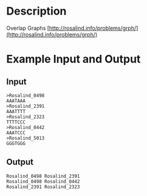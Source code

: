 Description
===========

Overlap Graphs [http://rosalind.info/problems/grph/](http://rosalind.info/problems/grph/)

Example Input and Output
========================

Input
-----

    >Rosalind_0498
    AAATAAA
    >Rosalind_2391
    AAATTTT
    >Rosalind_2323
    TTTTCCC
    >Rosalind_0442
    AAATCCC
    >Rosalind_5013
    GGGTGGG

Output
------

    Rosalind_0498 Rosalind_2391
    Rosalind_0498 Rosalind_0442
    Rosalind_2391 Rosalind_2323
